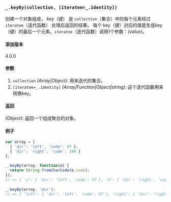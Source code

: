 ### `_.keyBy(collection, [iteratee=_.identity])`[​](#_keybycollection-iteratee_identity "_keybycollection-iteratee_identity的直接链接")

创建一个对象组成， key（键） 是 `collection`（集合）中的每个元素经过 `iteratee`（迭代函数） 处理后返回的结果。 每个 key（键）对应的值是生成key（键）的最后一个元素。`iteratee`（迭代函数）调用1个参数：_(value)_。

#### 添加版本

4.0.0

#### 参数

1.  `collection` _(Array|Object)_: 用来迭代的集合。
2.  `[iteratee=_.identity]` _(Array|Function|Object|string)_: 这个迭代函数用来转换key。

#### 返回

_(Object)_: 返回一个组成聚合的对象。

#### 例子


```js
var array = [
  { 'dir': 'left', 'code': 97 },
  { 'dir': 'right', 'code': 100 }
];
 
_.keyBy(array, function(o) {
  return String.fromCharCode(o.code);
});
// => { 'a': { 'dir': 'left', 'code': 97 }, 'd': { 'dir': 'right', 'code': 100 } }
 
_.keyBy(array, 'dir');
// => { 'left': { 'dir': 'left', 'code': 97 }, 'right': { 'dir': 'right', 'code': 100 } }

```
